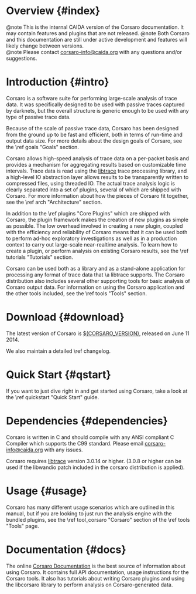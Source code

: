 Overview {#index}
========

@note This is the internal CAIDA version of the Corsaro documentation. It may
contain features and plugins that are not released.
@note Both Corsaro and this documentation are still under active development and
features will likely change between versions.  
@note Please contact corsaro-info@caida.org with any questions and/or suggestions.

Introduction        {#intro}
============

Corsaro is a software suite for performing large-scale analysis of trace
data. It was specifically designed to be used with passive traces captured by
darknets, but the overall structure is generic enough to be used with any type
of passive trace data.

Because of the scale of passive trace data, Corsaro has been designed from the
ground up to be fast and efficient, both in terms of run-time and output data
size. For more details about the design goals of Corsaro, see the
\ref goals "Goals" section. 

Corsaro allows high-speed analysis of trace data on a per-packet basis and
provides a mechanism for aggregating results based on customizable time
intervals. Trace data is read using the
[libtrace](http://research.wand.net.nz/software/libtrace.php) trace processing
library, and a high-level IO abstraction layer allows results to be
transparently written to compressed files, using threaded IO. The actual trace
analysis logic is clearly separated into a set of plugins, several of which are
shipped with Corsaro. For more information about how the pieces of Corsaro fit
together, see the \ref arch "Architecture" section.

In addition to the \ref plugins "Core Plugins" which are shipped with Corsaro,
the plugin framework makes the creation of new plugins as simple as
possible. The low overhead involved in creating a new plugin, coupled with the
efficiency and reliability of Corsaro means that it can be used both to perform
ad-hoc exploratory investigations as well as in a production context to carry
out large-scale near-realtime analysis. To learn how to create a plugin, or
perform analysis on existing Corsaro results, see the \ref tutorials "Tutorials"
section.

Corsaro can be used both as a library and as a stand-alone application for
processing any format of trace data that \a libtrace supports. The Corsaro
distribution also includes several other supporting tools for basic analysis of
Corsaro output data. For information on using the Corsaro application and the
other tools included, see the \ref tools "Tools" section.

Download            {#download}
========

The latest version of Corsaro is
[$(CORSARO_VERSION)](http://www.caida.org/tools/measurement/corsaro/downloads/corsaro-2.0.0.tar.gz),
released on June 11 2014.

We also maintain a detailed \ref changelog.

Quick Start               {#qstart}
===========

If you want to just dive right in and get started using Corsaro, take a look at
the \ref quickstart "Quick Start" guide.

Dependencies        {#dependencies}
============

Corsaro is written in C and should compile with any ANSI compliant C Compiler
which supports the C99 standard. Please email corsaro-info@caida.org with any
issues.

Corsaro requires [libtrace](http://research.wand.net.nz/software/libtrace.php)
version 3.0.14 or higher. (3.0.8 or higher can be used if the libwandio patch
included in the corsaro distribution is applied).

Usage               {#usage}
=====

Corsaro has many different usage scenarios which are outlined in this manual,
but if you are looking to just run the analysis engine with the bundled plugins,
see the \ref tool_corsaro "Corsaro" section of the \ref tools "Tools" page.


Documentation       {#docs}
=============

The online
[Corsaro Documentation](http://www.caida.org/tools/measurement/corsaro/docs/) is
the best source of information about using Corsaro. It contains full API
documentation, usage instructions for the Corsaro tools. It also has tutorials
about writing Corsaro plugins and using the libcorsaro library to perform
analysis on Corsaro-generated data.

